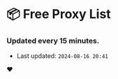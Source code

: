 # :package: Free Proxy List
### Updated every 15 minutes.

- Last updated: `2024-08-16 20:41`

:heart:

